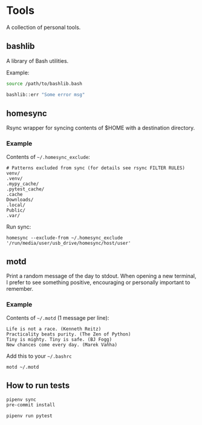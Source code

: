 # Tools

A collection of personal tools.

## bashlib

A library of Bash utilities.

Example:
```bash
source /path/to/bashlib.bash

bashlib::err "Some error msg"
```

## homesync

Rsync wrapper for syncing contents of $HOME with a destination directory.

### Example

Contents of `~/.homesync_exclude`:
```
# Patterns excluded from sync (for details see rsync FILTER RULES)
venv/
.venv/
.mypy_cache/
.pytest_cache/
.cache
Downloads/
.local/
Public/
.var/
```

Run sync:
```
homesync --exclude-from ~/.homesync_exclude '/run/media/user/usb_drive/homesync/host/user'
```

## motd

Print a random message of the day to stdout. When opening a new terminal, I prefer to see something positive, encouraging or personally important to remember.

### Example

Contents of `~/.motd` (1 message per line):
```
Life is not a race. (Kenneth Reitz)
Practicality beats purity. (The Zen of Python)
Tiny is mighty. Tiny is safe. (BJ Fogg)
New chances come every day. (Marek Vaňha)
```

Add this to your `~/.bashrc`
```
motd ~/.motd
```

## How to run tests

```bash
pipenv sync
pre-commit install
```

``` bash
pipenv run pytest
```
